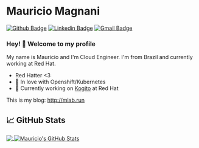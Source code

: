 # Mauricio Magnani

[![Github Badge](https://img.shields.io/badge/-Github-000?style=flat-square&logo=Github&logoColor=white&link=https://github.com/msmagnanijr)](https://github.com/msmagnanijr)
[![Linkedin Badge](https://img.shields.io/badge/-LinkedIn-blue?style=flat-square&logo=Linkedin&logoColor=white&link=https://www.linkedin.com/in/mauriciomagnanijr/)](https://www.linkedin.com/in/https://www.linkedin.com/in/mauriciomagnanijr/)
[![Gmail Badge](https://img.shields.io/badge/-Gmail-c14438?style=flat-square&logo=Gmail&logoColor=white&link=mailto:msmagnanijr@gmail.com)](mailto:msmagnanijr@gmail.com)

### Hey! 👋 Welcome to my profile

My name is Mauricio and I'm Cloud Engineer. I'm from Brazil and currently working at Red Hat.

 - Red Hatter <3
 - 💙 In love with Openshift/Kubernetes
 - 🌱 Currently working on [Kogito](https://kogito.kie.org/) at Red Hat

This is my blog: http://mlab.run

## &#x1f4c8; GitHub Stats

<a href="https://github.com/msmagnanijr/msmagnanijr">
  <img align="center" src="https://github-readme-stats.vercel.app/api/top-langs/?username=msmagnanijr&hide=html&title_color=ffffff&text_color=c9cacc&icon_color=2bbc8a&bg_color=1d1f21" />
</a>
<a href="https://github.com/msmagnanijr/msmagnanijr">
  <img align="center" src="https://github-readme-stats.vercel.app/api?username=msmagnanijr&show_icons=true&line_height=27&count_private=true&title_color=ffffff&text_color=c9cacc&icon_color=2bbc8a&bg_color=1d1f21" alt="Mauricio's GitHub Stats" />
</a>
